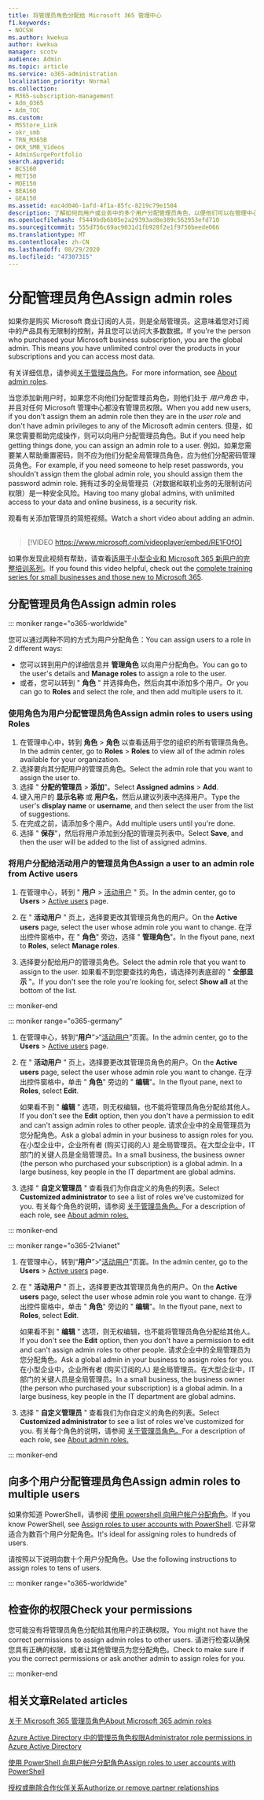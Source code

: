 ```yaml
---
title: 将管理员角色分配给 Microsoft 365 管理中心
f1.keywords:
- NOCSH
ms.author: kwekua
author: kwekua
manager: scotv
audience: Admin
ms.topic: article
ms.service: o365-administration
localization_priority: Normal
ms.collection:
- M365-subscription-management
- Adm_O365
- Adm_TOC
ms.custom:
- MSStore_Link
- okr_smb
- TRN_M365B
- OKR_SMB_Videos
- AdminSurgePortfolio
search.appverid:
- BCS160
- MET150
- MOE150
- BEA160
- GEA150
ms.assetid: eac4d046-1afd-4f1a-85fc-8219c79e1504
description: 了解如何向用户或业务中的多个用户分配管理员角色，以便他们可以在管理中心执行特定任务。
ms.openlocfilehash: f5449bdb6b05e2a29393ad8e389c562953efd710
ms.sourcegitcommit: 555d756c69ac9031d1fb928f2e1f9750beede066
ms.translationtype: MT
ms.contentlocale: zh-CN
ms.lasthandoff: 08/29/2020
ms.locfileid: "47307315"
---
```

# <a name="assign-admin-roles"></a><span data-ttu-id="84416-103">分配管理员角色</span><span class="sxs-lookup"><span data-stu-id="84416-103">Assign admin roles</span></span>

<span data-ttu-id="84416-104">如果你是购买 Microsoft 商业订阅的人员，则是全局管理员。这意味着您对订阅中的产品具有无限制的控制，并且您可以访问大多数数据。</span><span class="sxs-lookup"><span data-stu-id="84416-104">If you're the person who purchased your Microsoft business subscription, you are the global admin. This means you have unlimited control over the products in your subscriptions and you can access most data.</span></span>

<span data-ttu-id="84416-105">有关详细信息，请参阅[关于管理员角色](about-admin-roles.md)。</span><span class="sxs-lookup"><span data-stu-id="84416-105">For more information, see [About admin roles](about-admin-roles.md).</span></span>

<span data-ttu-id="84416-106">当您添加新用户时，如果您不向他们分配管理员角色，则他们处于 *用户角色* 中，并且对任何 Microsoft 管理中心都没有管理员权限。</span><span class="sxs-lookup"><span data-stu-id="84416-106">When you add new users, if you don't assign them an admin role then they are in the *user role* and don't have admin privileges to any of the Microsoft admin centers.</span></span> <span data-ttu-id="84416-107">但是，如果您需要帮助完成操作，则可以向用户分配管理员角色。</span><span class="sxs-lookup"><span data-stu-id="84416-107">But if you need help getting things done, you can assign an admin role to a user.</span></span> <span data-ttu-id="84416-108">例如，如果您需要某人帮助重置密码，则不应为他们分配全局管理员角色，应为他们分配密码管理员角色。</span><span class="sxs-lookup"><span data-stu-id="84416-108">For example, if you need someone to help reset passwords, you shouldn't assign them the global admin role, you should assign them the password admin role.</span></span> <span data-ttu-id="84416-109">拥有过多的全局管理员（对数据和联机业务的无限制访问权限）是一种安全风险。</span><span class="sxs-lookup"><span data-stu-id="84416-109">Having too many global admins, with unlimited access to your data and online business, is a security risk.</span></span>

<span data-ttu-id="84416-110">观看有关添加管理员的简短视频。</span><span class="sxs-lookup"><span data-stu-id="84416-110">Watch a short video about adding an admin.</span></span><br><br>

> [!VIDEO https://www.microsoft.com/videoplayer/embed/RE1FOfO] 

<span data-ttu-id="84416-111">如果你发现此视频有帮助，请查看[适用于小型企业和 Microsoft 365 新用户的完整培训系列](https://support.microsoft.com/office/6ab4bbcd-79cf-4000-a0bd-d42ce4d12816)。</span><span class="sxs-lookup"><span data-stu-id="84416-111">If you found this video helpful, check out the [complete training series for small businesses and those new to Microsoft 365](https://support.microsoft.com/office/6ab4bbcd-79cf-4000-a0bd-d42ce4d12816).</span></span>

## <a name="assign-admin-roles"></a><span data-ttu-id="84416-112">分配管理员角色</span><span class="sxs-lookup"><span data-stu-id="84416-112">Assign admin roles</span></span> 

::: moniker range="o365-worldwide"

<span data-ttu-id="84416-113">您可以通过两种不同的方式为用户分配角色：</span><span class="sxs-lookup"><span data-stu-id="84416-113">You can assign users to a role in 2 different ways:</span></span>

- <span data-ttu-id="84416-114">您可以转到用户的详细信息并 **管理角色** 以向用户分配角色。</span><span class="sxs-lookup"><span data-stu-id="84416-114">You can go to the user's details and **Manage roles** to assign a role to the user.</span></span>
- <span data-ttu-id="84416-115">或者，您可以转到 " **角色** " 并选择角色，然后向其中添加多个用户。</span><span class="sxs-lookup"><span data-stu-id="84416-115">Or you can go to **Roles** and select the role, and then add multiple users to it.</span></span>

### <a name="assign-admin-roles-to-users-using-roles"></a><span data-ttu-id="84416-116">使用角色为用户分配管理员角色</span><span class="sxs-lookup"><span data-stu-id="84416-116">Assign admin roles to users using Roles</span></span>

1. <span data-ttu-id="84416-117">在管理中心中，转到 **角色** > **角色** 以查看适用于您的组织的所有管理员角色。</span><span class="sxs-lookup"><span data-stu-id="84416-117">In the admin center, go to **Roles** > **Roles** to view all of the admin roles available for your organization.</span></span>
2. <span data-ttu-id="84416-118">选择要向其分配用户的管理员角色。</span><span class="sxs-lookup"><span data-stu-id="84416-118">Select the admin role that you want to assign the user to.</span></span>
3. <span data-ttu-id="84416-119">选择 " **分配的管理员** > **添加**"。</span><span class="sxs-lookup"><span data-stu-id="84416-119">Select **Assigned admins** > **Add**.</span></span>
4. <span data-ttu-id="84416-120">键入用户的 **显示名称** 或 **用户名**，然后从建议列表中选择用户。</span><span class="sxs-lookup"><span data-stu-id="84416-120">Type the user's **display name** or **username**, and then select the user from the list of suggestions.</span></span>
5. <span data-ttu-id="84416-121">在完成之前，请添加多个用户。</span><span class="sxs-lookup"><span data-stu-id="84416-121">Add multiple users until you're done.</span></span>
6. <span data-ttu-id="84416-122">选择 " **保存**"，然后将用户添加到分配的管理员列表中。</span><span class="sxs-lookup"><span data-stu-id="84416-122">Select **Save**, and then the user will be added to the list of assigned admins.</span></span>

### <a name="assign-a-user-to-an-admin-role-from-active-users"></a><span data-ttu-id="84416-123">将用户分配给活动用户的管理员角色</span><span class="sxs-lookup"><span data-stu-id="84416-123">Assign a user to an admin role from Active users</span></span>

1. <span data-ttu-id="84416-124">在管理中心，转到 " **用户** > [活动用户](https://go.microsoft.com/fwlink/p/?linkid=834822) " 页。</span><span class="sxs-lookup"><span data-stu-id="84416-124">In the admin center, go to **Users** > [Active users](https://go.microsoft.com/fwlink/p/?linkid=834822) page.</span></span>

2. <span data-ttu-id="84416-125">在 " **活动用户** " 页上，选择要更改其管理员角色的用户。</span><span class="sxs-lookup"><span data-stu-id="84416-125">On the **Active users** page, select the user whose admin role you want to change.</span></span> <span data-ttu-id="84416-126">在浮出控件窗格中，在 " **角色**" 旁边，选择 " **管理角色**"。</span><span class="sxs-lookup"><span data-stu-id="84416-126">In the flyout pane, next to **Roles**, select **Manage roles**.</span></span>

3. <span data-ttu-id="84416-127">选择要分配给用户的管理员角色。</span><span class="sxs-lookup"><span data-stu-id="84416-127">Select the admin role that you want to assign to the user.</span></span> <span data-ttu-id="84416-128">如果看不到您要查找的角色，请选择列表底部的 " **全部显示** "。</span><span class="sxs-lookup"><span data-stu-id="84416-128">If you don't see the role you're looking for, select **Show all** at the bottom of the list.</span></span>

::: moniker-end

::: moniker range="o365-germany"

1. <span data-ttu-id="84416-129">在管理中心，转到“**用户**”>“<a href="https://go.microsoft.com/fwlink/p/?linkid=847686" target="_blank">活动用户</a>”页面。</span><span class="sxs-lookup"><span data-stu-id="84416-129">In the admin center, go to the **Users** > <a href="https://go.microsoft.com/fwlink/p/?linkid=847686" target="_blank">Active users</a> page.</span></span>

2. <span data-ttu-id="84416-130">在 " **活动用户** " 页上，选择要更改其管理员角色的用户。</span><span class="sxs-lookup"><span data-stu-id="84416-130">On the **Active users** page, select the user whose admin role you want to change.</span></span> <span data-ttu-id="84416-131">在浮出控件窗格中，单击 " **角色**" 旁边的 " **编辑**"。</span><span class="sxs-lookup"><span data-stu-id="84416-131">In the flyout pane, next to **Roles**, select **Edit**.</span></span> 

    <span data-ttu-id="84416-132">如果看不到 " **编辑** " 选项，则无权编辑，也不能将管理员角色分配给其他人。</span><span class="sxs-lookup"><span data-stu-id="84416-132">If you don't see the **Edit** option, then you don't have a permission to edit and can't assign admin roles to other people.</span></span> <span data-ttu-id="84416-133">请求企业中的全局管理员为您分配角色。</span><span class="sxs-lookup"><span data-stu-id="84416-133">Ask a global admin in your business to assign roles for you.</span></span> <span data-ttu-id="84416-134">在小型企业中，企业所有者 (购买订阅的人) 是全局管理员。在大型企业中，IT 部门的关键人员是全局管理员。</span><span class="sxs-lookup"><span data-stu-id="84416-134">In a small business, the business owner (the person who purchased your subscription) is a global admin. In a large business, key people in the IT department are global admins.</span></span>

3. <span data-ttu-id="84416-135">选择 " **自定义管理员** " 查看我们为你自定义的角色的列表。</span><span class="sxs-lookup"><span data-stu-id="84416-135">Select **Customized administrator** to see a list of roles we've customized for you.</span></span> <span data-ttu-id="84416-136">有关每个角色的说明，请参阅 [关于管理员角色。](about-admin-roles.md)</span><span class="sxs-lookup"><span data-stu-id="84416-136">For a description of each role, see [About admin roles.](about-admin-roles.md)</span></span>

::: moniker-end

::: moniker range="o365-21vianet"

1. <span data-ttu-id="84416-137">在管理中心，转到“**用户**”>“<a href="https://go.microsoft.com/fwlink/p/?linkid=850628" target="_blank">活动用户</a>”页面。</span><span class="sxs-lookup"><span data-stu-id="84416-137">In the admin center, go to the **Users** > <a href="https://go.microsoft.com/fwlink/p/?linkid=850628" target="_blank">Active users</a> page.</span></span>

2. <span data-ttu-id="84416-138">在 " **活动用户** " 页上，选择要更改其管理员角色的用户。</span><span class="sxs-lookup"><span data-stu-id="84416-138">On the **Active users** page, select the user whose admin role you want to change.</span></span> <span data-ttu-id="84416-139">在浮出控件窗格中，单击 " **角色**" 旁边的 " **编辑**"。</span><span class="sxs-lookup"><span data-stu-id="84416-139">In the flyout pane, next to **Roles**, select **Edit**.</span></span>

    <span data-ttu-id="84416-140">如果看不到 " **编辑** " 选项，则无权编辑，也不能将管理员角色分配给其他人。</span><span class="sxs-lookup"><span data-stu-id="84416-140">If you don't see the **Edit** option, then you don't have a permission to edit and can't assign admin roles to other people.</span></span> <span data-ttu-id="84416-141">请求企业中的全局管理员为您分配角色。</span><span class="sxs-lookup"><span data-stu-id="84416-141">Ask a global admin in your business to assign roles for you.</span></span> <span data-ttu-id="84416-142">在小型企业中，企业所有者 (购买订阅的人) 是全局管理员。在大型企业中，IT 部门的关键人员是全局管理员。</span><span class="sxs-lookup"><span data-stu-id="84416-142">In a small business, the business owner (the person who purchased your subscription) is a global admin. In a large business, key people in the IT department are global admins.</span></span>

3. <span data-ttu-id="84416-143">选择 " **自定义管理员** " 查看我们为你自定义的角色的列表。</span><span class="sxs-lookup"><span data-stu-id="84416-143">Select **Customized administrator** to see a list of roles we've customized for you.</span></span> <span data-ttu-id="84416-144">有关每个角色的说明，请参阅 [关于管理员角色。](about-admin-roles.md)</span><span class="sxs-lookup"><span data-stu-id="84416-144">For a description of each role, see [About admin roles.](about-admin-roles.md)</span></span>

::: moniker-end


## <a name="assign-admin-roles-to-multiple-users"></a><span data-ttu-id="84416-145">向多个用户分配管理员角色</span><span class="sxs-lookup"><span data-stu-id="84416-145">Assign admin roles to multiple users</span></span>

<span data-ttu-id="84416-146">如果你知道 PowerShell，请参阅 [使用 powershell 向用户帐户分配角色](https://go.microsoft.com/fwlink/?linkid=854257)。</span><span class="sxs-lookup"><span data-stu-id="84416-146">If you know PowerShell, see [Assign roles to user accounts with PowerShell](https://go.microsoft.com/fwlink/?linkid=854257).</span></span> <span data-ttu-id="84416-147">它非常适合为数百个用户分配角色。</span><span class="sxs-lookup"><span data-stu-id="84416-147">It's ideal for assigning roles to hundreds of users.</span></span>
  
<span data-ttu-id="84416-148">请按照以下说明向数十个用户分配角色。</span><span class="sxs-lookup"><span data-stu-id="84416-148">Use the following instructions to assign roles to tens of users.</span></span>

::: moniker range="o365-worldwide"


## <a name="check-your-permissions"></a><span data-ttu-id="84416-149">检查你的权限</span><span class="sxs-lookup"><span data-stu-id="84416-149">Check your permissions</span></span>

<span data-ttu-id="84416-150">您可能没有将管理员角色分配给其他用户的正确权限。</span><span class="sxs-lookup"><span data-stu-id="84416-150">You might not have the correct permissions to assign admin roles to other users.</span></span> <span data-ttu-id="84416-151">请进行检查以确保您具有正确的权限，或者让其他管理员为您分配角色。</span><span class="sxs-lookup"><span data-stu-id="84416-151">Check to make sure if you the correct permissions or ask another admin to assign roles for you.</span></span>

::: moniker-end

## <a name="related-articles"></a><span data-ttu-id="84416-152">相关文章</span><span class="sxs-lookup"><span data-stu-id="84416-152">Related articles</span></span>

[<span data-ttu-id="84416-153">关于 Microsoft 365 管理员角色</span><span class="sxs-lookup"><span data-stu-id="84416-153">About Microsoft 365 admin roles</span></span>](about-admin-roles.md)

[<span data-ttu-id="84416-154">Azure Active Directory 中的管理员角色权限</span><span class="sxs-lookup"><span data-stu-id="84416-154">Administrator role permissions in Azure Active Directory</span></span>](https://docs.microsoft.com/azure/active-directory/users-groups-roles/directory-assign-admin-roles#available-roles)

[<span data-ttu-id="84416-155">使用 PowerShell 向用户帐户分配角色</span><span class="sxs-lookup"><span data-stu-id="84416-155">Assign roles to user accounts with PowerShell</span></span>](https://docs.microsoft.com/microsoft-365/enterprise/assign-roles-to-user-accounts-with-microsoft-365-powershell)

[<span data-ttu-id="84416-156">授权或删除合作伙伴关系</span><span class="sxs-lookup"><span data-stu-id="84416-156">Authorize or remove partner relationships</span></span>](../misc/add-partner.md)